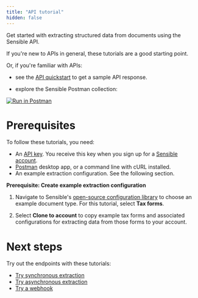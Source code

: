 ```yaml
---
title: "API tutorial"
hidden: false
---
```


Get started with extracting structured data from documents using the Sensible API.

If you're new to APIs in general, these tutorials are a good starting point.

Or, if you're familiar with APIs:

- see the [API quickstart](doc:quickstart) to get a sample API response.

- explore the Sensible Postman collection:

[![Run in Postman](https://run.pstmn.io/button.svg)](https://god.gw.postman.com/run-collection/16839934-45339059-3fec-4c31-a891-9a12a3e1c22b?action=collection%2Ffork&collection-url=entityId%3D16839934-45339059-3fec-4c31-a891-9a12a3e1c22b%26entityType%3Dcollection%26workspaceId%3Ddbde09dc-b7dd-487d-a68f-20d32b008f90)


Prerequisites
====

To follow these tutorials, you need:

- An [API key](https://app.sensible.so/account). You receive this key when you sign up for a [Sensible account](https://app.sensible.so/register). 
-  [Postman](https://www.postman.com/) desktop app, or a command line with cURL installed.
-  An example extraction configuration. See the following section.

**Prerequisite: Create example extraction configuration**

1. Navigate to Sensible's [open-source configuration library](https://app.sensible.so/library/) to choose an example document type. For this tutorial, select **Tax forms**.

2. Select **Clone to account** to copy example tax forms and associated configurations for extracting data from those forms to your account.



Next steps
====

Try out the endpoints with these tutorials:

- [Try synchronous extraction](doc:api-tutorial-sync)
- [Try asynchronous extraction](doc:api-tutorial-async-1)
- [Try a webhook](doc:api-tutorial-webhook)
